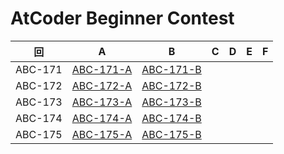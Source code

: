# AtCoder Beginner Contest

| 回 | A | B | C | D | E | F |
|:---:|:---:|:---:|:---:|:---:|:---:|:---:|
| ABC-171 | [ABC-171-A](ABC-171-A.py) | [ABC-171-B](ABC-171-B.py) |  |  |  |  |
| ABC-172 | [ABC-172-A](ABC-172-A.py) | [ABC-172-B](ABC-172-B.py) |  |  |  |  |
| ABC-173 | [ABC-173-A](ABC-173-A.py) | [ABC-173-B](ABC-173-B.py) |  |  |  |  |
| ABC-174 | [ABC-174-A](ABC-174-A.py) | [ABC-174-B](ABC-174-B.py) |  |  |  |  |
| ABC-175 | [ABC-175-A](ABC-175-A.py) | [ABC-175-B](ABC-175-B.py) |  |  |  |  |
